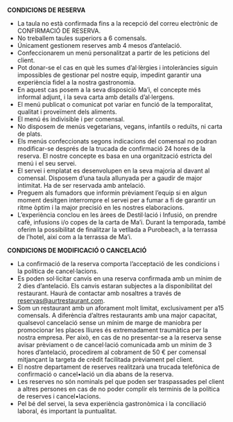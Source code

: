 **CONDICIONS DE RESERVA**

- La taula no està confirmada fins a la recepció del correu electrònic de CONFIRMACIÓ DE RESERVA.
- No treballem taules superiors a 6 comensals.
- Únicament gestionem reserves amb 4 mesos d’antelació.
- Confeccionarem un menú personalitzat a partir de les peticions del client.
- Pot donar-se el cas en què les sumes d’al·lèrgies i intoleràncies siguin impossibles de gestionar pel nostre equip, impedint garantir una experiència fidel a la nostra gastronomia.
- En aquest cas posem a la seva disposició Ma’i, el concepte més informal adjunt, i la seva carta amb detalls d’al·lergens.
- El menú publicat o comunicat pot variar en funció de la temporalitat, qualitat i proveïment dels aliments.
- El menú és indivisible i per comensal.
- No disposem de menús vegetarians, vegans, infantils o reduïts, ni carta de plats.
- Els menús confeccionats segons indicacions del comensal no podran modificar-se després de la trucada de confirmació 24 hores de la reserva. El nostre concepte es basa en una organització estricta del menú i el seu servei.
- El servei i emplatat es desenvolupen en la seva majoria al davant al comensal. Disposem d’una taula allunyada per a gaudir de major intimitat. Ha de ser reservada amb antelació.
- Preguem als fumadors que informin prèviament l’equip si en algun moment desitgen interrompre el servei per a fumar a fi de garantir un ritme òptim i la major precisió en les nostres elaboracions.
- L’experiència conclou en les àrees de Destil·lació i Infusió, on prendre cafè, infusions i/o copes de la carta de Ma’i. Durant la temporada, també oferim la possibilitat de finalitzar la vetllada a Purobeach, a la terrassa de l’hotel, així com a la terrassa de Ma’i.

**CONDICIONS DE MODIFICACIÓ O CANCELACIÓ**

- La confirmació de la reserva comporta l’acceptació de les condicions i la política de
cancel·lacions.
- Es poden sol·licitar canvis en una reserva confirmada amb un mínim de 2 dies d’antelació. Els
canvis estaran subjectes a la disponibilitat del restaurant. Haurà de contactar amb nosaltres a
través de [reservas@aurtrestaurant.com](mailto:reservas@aurtrestaurant.com).
- Som un restaurant amb un aforament molt limitat, exclusivament per a15 comensals. A
diferència d’altres restaurants amb una major capacitat, qualsevol cancelació sense un mínim
de marge de maniobra per promocionar les places lliures és extremadament traumàtica per la
nostra empresa. Per això, en cas de no presentar-se a la reserva sense avisar prèviament o de
cancel·lació comunicada amb un mínim de 3 hores d’antelació, procedirem al cobrament de 50
€ per comensal mitjançant la targeta de crèdit facilitada prèviament pel client.
- El nostre departament de reserves realitzarà una trucada telefònica de confirmació o cancel•lació un dia abans de la reserva.
- Les reserves no són nominals pel que poden ser traspassades pel client a altres persones en cas de no poder complir els terminis de la política de reserves i cancel•lacions.
- Pel bé del servei, la seva experiència gastronòmica i la conciliació laboral, és important la puntualitat.
